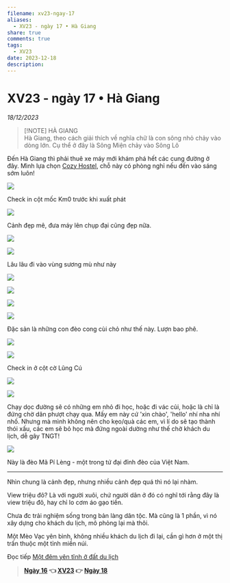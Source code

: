 ```yaml
---
filename: xv23-ngay-17
aliases:
  - XV23 - ngày 17 • Hà Giang
share: true
comments: true
tags:
  - XV23
date: 2023-12-18
description: 
---
```

# XV23 - ngày 17 • Hà Giang  
  
*18/12/2023*  
  
> [!NOTE] HÀ GIANG  
> Hà Giang, theo cách giải thích về nghĩa chữ là con sông nhỏ chảy vào dòng lớn. Cụ thể ở đây là Sông Miện chảy vào Sông Lô  
  
Đến Hà Giang thì phải thuê xe máy mới khám phá hết các cung đường ở đây. Mình lựa chọn [Cozy Hostel](https://hagiangcozyhostel.com/), chỗ này có phòng nghỉ nếu đến vào sáng sớm luôn!  
  
![](https://i.imgur.com/P8V7z1d.png)  
  
Check in cột mốc Km0 trước khi xuất phát  
  
![](https://i.imgur.com/55wl5SO.png)  
  
Cảnh đẹp mê, đưa máy lên chụp đại cũng đẹp nữa.  
  
![](https://i.imgur.com/u7Lhixd.png)  
  
![](https://i.imgur.com/ufvapFs.png)  
  
Lâu lâu đi vào vùng sương mù như này  
  
![](https://i.imgur.com/V3gvQZp.png)  
  
![](https://i.imgur.com/GL5T38a.png)  
  
![](https://i.imgur.com/tmMkkza.png)  
  
![](https://i.imgur.com/EEsELbn.jpeg)  
  
Đặc sản là những con đèo cong cùi chỏ như thế này. Lượn bao phê.  
  
![](https://i.imgur.com/1RryoLs.png)  
  
![](https://i.imgur.com/W0qipgn.png)  
  
Check in ở cột cờ Lũng Cú  
  
![](https://i.imgur.com/Pp1viPD.png)  
  
![](https://i.imgur.com/2I2mJPX.png)  
  
Chạy dọc đường sẽ có những em nhỏ đi học, hoặc đi vác củi, hoặc là chỉ là đứng chờ dân phượt chạy qua. Mấy em này cứ 'xin chào', 'hello' nhí nha nhí nhố. Nhưng mà mình không nên cho kẹo/quà các em, vì lí do sẽ tạo thành thói xấu, các em sẽ bỏ học mà đứng ngoài dường như thế chờ khách du lịch, dễ gây TNGT!  
  
![](https://i.imgur.com/qp0A0CW.png)  
  
Này là đèo Mã Pí Lèng - một trong tứ đại đỉnh đèo của Việt Nam.  
  
---  
  
Nhìn chung là cảnh đẹp, nhưng nhiều cảnh đẹp quá thì nó lại nhàm.  
  
View triệu đô? Là với người xuôi, chứ người dân ở đó có nghĩ tới rằng đây là view triệu đô, hay chỉ lo cơm áo gạo tiền.  
  
Chưa đc trải nghiệm sống trong bản làng dân tộc. Mà cũng là 1 phần, vì nó xây dựng cho khách du lịch, mô phỏng lại mà thôi.  
  
Một Mèo Vạc yên bình, không nhiều khách du lịch đi lại, cần gì hơn ở một thị trấn thuộc một tỉnh miền núi.  
  
Đọc tiếp [Một đêm yên tĩnh ở đất du lịch](./mot-dem-yen-tinh-o-dat-du-lich.md)  
  
> **[Ngày 16](./xv23-ngay-16.md) 👈 [XV23](./xuyen-viet-2023.md) 👉 [Ngày 18](./xv23-ngay-18.md)**